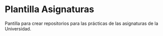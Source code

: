 # Plantilla Asignaturas
Pantilla para crear repositorios para las prácticas de las asignaturas de la Universidad.

